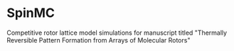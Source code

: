 # SpinMC
Competitive rotor lattice model simulations for manuscript titled "Thermally Reversible Pattern Formation from Arrays of Molecular Rotors"
